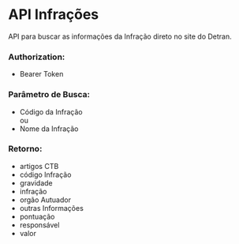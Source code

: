 # API Infrações

API para buscar as informações da Infração direto no site do Detran.

### Authorization:
- Bearer Token
  
### Parâmetro de Busca:
- Código da Infração
<br>ou
- Nome da Infração

### Retorno:
- artigos CTB
- código Infração
- gravidade
- infração
- orgão Autuador
- outras Informações
- pontuação
- responsável
- valor

